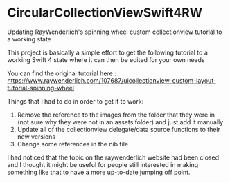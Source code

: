 # CircularCollectionViewSwift4RW
Updating RayWenderlich's spinning wheel custom collectionview tutorial to a working state

This project is basically a simple effort to get the following tutorial to a working Swift 4 state where it can then be edited for your own needs

You can find the original tutorial here : https://www.raywenderlich.com/107687/uicollectionview-custom-layout-tutorial-spinning-wheel

Things that I had to do in order to get it to work:
1. Remove the reference to the images from the folder that they were in (not sure why they were not in an assets folder) and just add it manually
2. Update all of the collectionview delegate/data source functions to their new versions
3. Change some references in the nib file

I had noticed that the topic on the raywenderlich website had been closed and I thought it might be useful for people still interested in making something like that to have a more up-to-date jumping off point.
